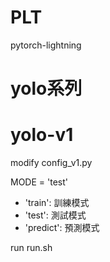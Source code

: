 # PLT
pytorch-lightning


#  yolo系列

# yolo-v1

modify config_v1.py

MODE = 'test'
+ 'train': 訓練模式
+ 'test': 測試模式
+ 'predict': 預測模式

run run.sh
